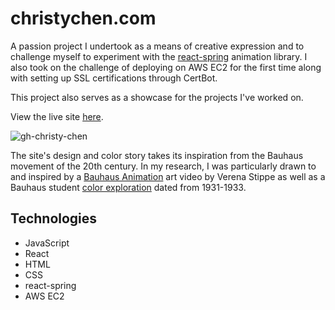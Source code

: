 # christychen.com

A passion project I undertook as a means of creative expression and to challenge myself to experiment with the [react-spring](https://react-spring.io/) animation library. I also took on the challenge of deploying on AWS EC2 for the first time along with setting up SSL certifications through CertBot.

This project also serves as a showcase for the projects I've worked on.

View the live site [here](https://www.christychen.com/). 

![gh-christy-chen](https://user-images.githubusercontent.com/55429132/156872584-837ae174-d421-4d73-8884-9ee7c546dd32.png)

The site's design and color story takes its inspiration from the Bauhaus movement of the 20th century. In my research, I was particularly drawn to and inspired by a [Bauhaus Animation](https://www.youtube.com/watch?v=ei2FtOJIw9Y) art video by Verena Stippe as well as a Bauhaus student [color exploration](https://d33wubrfki0l68.cloudfront.net/2efe3a3f4c46e8a85aeec32b2022651ed625dbdd/1aa7d/img/fig-34.jpg) dated from 1931-1933.

## Technologies

- JavaScript
- React
- HTML
- CSS
- react-spring
- AWS EC2
